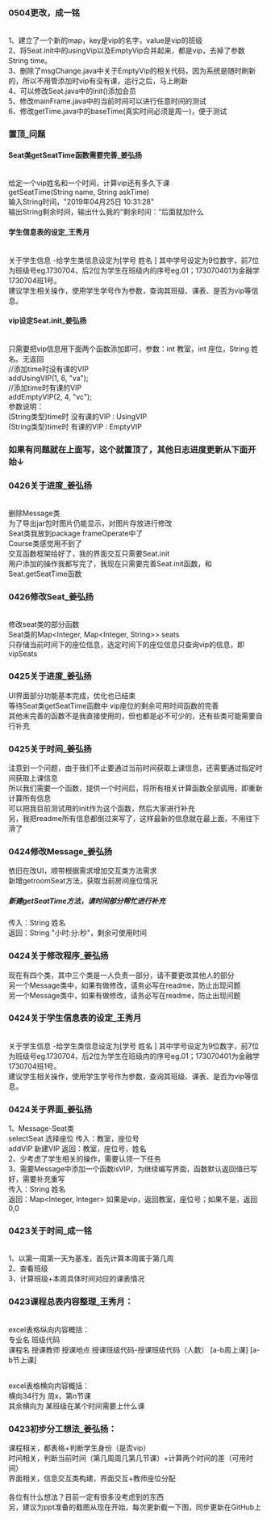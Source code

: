### 0504更改，成一铭
<br>1、建立了一个新的map，key是vip的名字，value是vip的班级
<br>2、将Seat.init中的usingVip以及EmptyVip合并起来，都是vip，去掉了参数String time。
<br>3、删除了msgChange.java中关于EmptyVip的相关代码，因为系统是随时刷新的，所以不用管添加时vip有没有课，运行之后，马上刷新
<br>4、可以修改Seat.java中的init()添加会员
<br>5、修改mainFrame.java中的当前时间可以进行任意时间的测试
<br>6、修改getTime.java中的baseTime(真实时间必须是周一)，便于测试
### 置顶_问题
#### Seat类getSeatTime函数需要完善_姜弘扬
<br> 给定一个vip姓名和一个时间，计算vip还有多久下课
<br> getSeatTime(String name, String askTime)
<br> 输入String时间，"2019年04月25日 10:31:28"
<br> 输出String剩余时间，输出什么我的“剩余时间：”后面就加什么
#### 学生信息表的设定_王秀月
<br> 关于学生信息 -给学生类信息设定为[学号 姓名 ] 其中学号设定为9位数字，前7位为班级号eg.1730704，后2位为学生在班级内的序号eg.01；173070401为金融学1730704班1号。 
<br> 建议学生相关操作，使用学生学号作为参数，查询其班级、课表、是否为vip等信息。
#### vip设定Seat.init_姜弘扬

<br> 只需要把vip信息用下面两个函数添加即可，参数：int 教室，int 座位，String 姓名。无返回
<br> //添加time时没有课的VIP
<br> addUsingVIP(1, 6, "va");
<br> //添加time时有课的VIP
<br> addEmptyVIP(2, 4, "vc");
<br> 参数说明：
<br> (String类型)time时 没有课的VIP : UsingVIP
<br> (String类型)time时  有课的VIP  : EmptyVIP

### 如果有问题就在上面写，这个就置顶了，其他日志进度更新从下面开始↓

### 0426关于进度_姜弘扬
<br> 删除Message类
<br> 为了导出jar包时图片仍能显示，对图片存放进行修改
<br> Seat类我放到package frameOperate中了
<br> Course类感觉用不到了
<br> 交互函数框架给好了，我的界面交互只需要Seat.init
<br> 用户添加的操作我都写完了，我现在只需要完善Seat.init函数，和Seat.getSeatTime函数

### 0426修改Seat_姜弘扬
<br> 修改seat类的部分函数
<br> Seat类的Map<Integer, Map<Integer, String>> seats
<br> 只存储当前时间下的座位信息，选定时间下的座位信息只查询vip的信息，即vipSeats

### 0425关于进度_姜弘扬
UI界面部分功能基本完成，优化也已结束
<br> 等待Seat类getSeatTime函数中 vip座位的剩余可用时间函数的完善
<br> 其他未完善的函数不是我直接使用的，但也都是必不可少的，还有些类可能需要自行补充

### 0425关于时间_姜弘扬
注意到一个问题，由于我们不止要通过当前时间获取上课信息，还需要通过指定时间获取上课信息
<br> 所以我们需要一个函数，提供一个时间后，将所有相关计算函数全部调用，即重新计算所有信息
<br> 可以把我目前测试用的init作为这个函数，然后大家进行补充
<br> 另，我把readme所有信息都倒过来写了，这样最新的信息就在最上面，不用往下滑了

### 0424修改Message_姜弘扬
依旧在改UI，顺带根据需求增加交互类方法需求
<br>新增getroomSeat方法，获取当前房间座位情况

##### 新建getSeatTime方法，请时间部分帮忙进行补充
传入：String 姓名 
<br> 返回：String "小时:分:秒"，剩余可使用时间

### 0424关于修改程序_姜弘扬
现在有四个类，其中三个类是一人负责一部分，请不要更改其他人的部分 
<br> 另一个Message类中，如果有做修改，请务必写在readme，防止出现问题
<br> 另一个Message类中，如果有做修改，请务必写在readme，防止出现问题

### 0424关于学生信息表的设定_王秀月

<br> 关于学生信息 -给学生类信息设定为[学号 姓名 ] 其中学号设定为9位数字，前7位为班级号eg.1730704，后2位为学生在班级内的序号eg.01；173070401为金融学1730704班1号。 
<br> 建议学生相关操作，使用学生学号作为参数，查询其班级、课表、是否为vip等信息。

### 0424关于界面_姜弘扬
1、Message-Seat类
<br> selectSeat 选择座位 传入：教室，座位号 
<br> addVIP 新建VIP 返回：教室，座位号，姓名
<br> 2、少考虑了学生相关的操作，需要认领一下任务
<br> 3、需要Message中添加一个函数isVIP，为继续编写界面，函数默认返回值已写好，需要补充重写
<br> 传入：String 姓名 
<br> 返回：Map<Integer, Integer> 如果是vip，返回教室，座位号；如果不是，返回0,0

### 0423关于时间_成一铭
<br> 1、以第一周第一天为基准，首先计算本周属于第几周
<br> 2、查看班级
<br> 3、计算班级+本周具体时间对应的课表情况

### 0423课程总表内容整理_王秀月：

<br>excel表格纵向内容概括：
<br>专业名 班级代码
<br>课程名 授课教师 授课地点 授课班级代码-授课班级代码（人数） [a-b周上课]  [a-b节上课]

<br>excel表格横向内容概括：
<br>横向34行为 周x，第n节课
<br>其余横向为 某班级在某个时间需要上什么课

### 0423初步分工想法_姜弘扬：
课程相关，都表格+判断学生身份（是否vip）
<br> 时间相关，判断当前时间（第几周周几第几节课）+计算两个时间的差（可用时间）
<br> 界面相关，信息交互类构建，界面交互+教师座位分配
<br> <br> 各位有什么想法？目前一定有很多没考虑到的东西
<br> 另，建议为ppt准备的截图从现在开始，每次更新截一下图，同步更新在GitHub上
